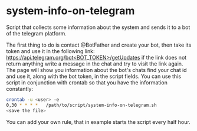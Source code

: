 # system-info-on-telegram

Script that collects some information about the system and sends it to a bot of the telegram platform.

The first thing to do is contact @BotFather and create your bot, then take its token and use it in the 
following link: [https://api.telegram.org/bot<BOT_TOKEN>/getUpdates](https://api.telegram.org/bot<BOT_TOKEN>/getUpdates) if the link does not return anything
write a message in the chat and try to visit the link again. The page will show you information about the
bot's chats find your chat id and use it, along with the bot token, in the script fields. You can use this 
script in conjunction with crontab so that you have the information constantly:
```bash
crontab -u <user> -e
0,30 * * * *   /path/to/script/system-info-on-telegram.sh
<save the file>
```
You can add your own rule, that in example starts the script every half hour.
